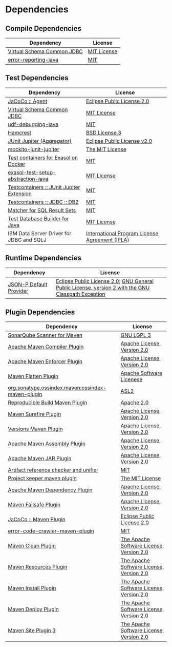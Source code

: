 <!-- @formatter:off -->
# Dependencies

## Compile Dependencies

| Dependency                      | License          |
| ------------------------------- | ---------------- |
| [Virtual Schema Common JDBC][0] | [MIT License][1] |
| [error-reporting-java][2]       | [MIT][3]         |

## Test Dependencies

| Dependency                                      | License                                              |
| ----------------------------------------------- | ---------------------------------------------------- |
| [JaCoCo :: Agent][4]                            | [Eclipse Public License 2.0][5]                      |
| [Virtual Schema Common JDBC][0]                 | [MIT License][1]                                     |
| [udf-debugging-java][8]                         | [MIT][3]                                             |
| [Hamcrest][10]                                  | [BSD License 3][11]                                  |
| [JUnit Jupiter (Aggregator)][12]                | [Eclipse Public License v2.0][13]                    |
| [mockito-junit-jupiter][14]                     | [The MIT License][15]                                |
| [Test containers for Exasol on Docker][16]      | [MIT][3]                                             |
| [exasol-test-setup-abstraction-java][18]        | [MIT License][19]                                    |
| [Testcontainers :: JUnit Jupiter Extension][20] | [MIT][21]                                            |
| [Testcontainers :: JDBC :: DB2][20]             | [MIT][21]                                            |
| [Matcher for SQL Result Sets][24]               | [MIT][3]                                             |
| [Test Database Builder for Java][26]            | [MIT License][27]                                    |
| IBM Data Server Driver for JDBC and SQLJ        | [International Program License Agreement (IPLA)][28] |

## Runtime Dependencies

| Dependency                    | License                                                                                                        |
| ----------------------------- | -------------------------------------------------------------------------------------------------------------- |
| [JSON-P Default Provider][29] | [Eclipse Public License 2.0][30]; [GNU General Public License, version 2 with the GNU Classpath Exception][31] |

## Plugin Dependencies

| Dependency                                              | License                                        |
| ------------------------------------------------------- | ---------------------------------------------- |
| [SonarQube Scanner for Maven][32]                       | [GNU LGPL 3][33]                               |
| [Apache Maven Compiler Plugin][34]                      | [Apache License, Version 2.0][35]              |
| [Apache Maven Enforcer Plugin][36]                      | [Apache License, Version 2.0][35]              |
| [Maven Flatten Plugin][38]                              | [Apache Software Licenese][39]                 |
| [org.sonatype.ossindex.maven:ossindex-maven-plugin][40] | [ASL2][39]                                     |
| [Reproducible Build Maven Plugin][42]                   | [Apache 2.0][39]                               |
| [Maven Surefire Plugin][44]                             | [Apache License, Version 2.0][35]              |
| [Versions Maven Plugin][46]                             | [Apache License, Version 2.0][35]              |
| [Apache Maven Assembly Plugin][48]                      | [Apache License, Version 2.0][35]              |
| [Apache Maven JAR Plugin][50]                           | [Apache License, Version 2.0][35]              |
| [Artifact reference checker and unifier][52]            | [MIT][3]                                       |
| [Project keeper maven plugin][54]                       | [The MIT License][55]                          |
| [Apache Maven Dependency Plugin][56]                    | [Apache License, Version 2.0][35]              |
| [Maven Failsafe Plugin][58]                             | [Apache License, Version 2.0][35]              |
| [JaCoCo :: Maven Plugin][60]                            | [Eclipse Public License 2.0][5]                |
| [error-code-crawler-maven-plugin][62]                   | [MIT][3]                                       |
| [Maven Clean Plugin][64]                                | [The Apache Software License, Version 2.0][39] |
| [Maven Resources Plugin][66]                            | [The Apache Software License, Version 2.0][39] |
| [Maven Install Plugin][68]                              | [The Apache Software License, Version 2.0][39] |
| [Maven Deploy Plugin][70]                               | [The Apache Software License, Version 2.0][39] |
| [Maven Site Plugin 3][72]                               | [The Apache Software License, Version 2.0][39] |

[4]: https://www.eclemma.org/jacoco/index.html
[2]: https://github.com/exasol/error-reporting-java
[39]: http://www.apache.org/licenses/LICENSE-2.0.txt
[44]: https://maven.apache.org/surefire/maven-surefire-plugin/
[64]: http://maven.apache.org/plugins/maven-clean-plugin/
[3]: https://opensource.org/licenses/MIT
[14]: https://github.com/mockito/mockito
[38]: https://www.mojohaus.org/flatten-maven-plugin/
[46]: http://www.mojohaus.org/versions-maven-plugin/
[54]: https://github.com/exasol/project-keeper/
[11]: http://opensource.org/licenses/BSD-3-Clause
[34]: https://maven.apache.org/plugins/maven-compiler-plugin/
[27]: https://github.com/exasol/test-db-builder-java/blob/main/LICENSE
[5]: https://www.eclipse.org/legal/epl-2.0/
[18]: https://github.com/exasol/exasol-test-setup-abstraction-java/
[33]: http://www.gnu.org/licenses/lgpl.txt
[60]: https://www.jacoco.org/jacoco/trunk/doc/maven.html
[15]: https://github.com/mockito/mockito/blob/main/LICENSE
[24]: https://github.com/exasol/hamcrest-resultset-matcher
[42]: http://zlika.github.io/reproducible-build-maven-plugin
[19]: https://github.com/exasol/exasol-test-setup-abstraction-java/blob/main/LICENSE
[32]: http://sonarsource.github.io/sonar-scanner-maven/
[8]: https://github.com/exasol/udf-debugging-java/
[12]: https://junit.org/junit5/
[0]: https://github.com/exasol/virtual-schema-common-jdbc/
[29]: https://github.com/eclipse-ee4j/jsonp
[10]: http://hamcrest.org/JavaHamcrest/
[31]: https://projects.eclipse.org/license/secondary-gpl-2.0-cp
[66]: http://maven.apache.org/plugins/maven-resources-plugin/
[52]: https://github.com/exasol/artifact-reference-checker-maven-plugin
[50]: https://maven.apache.org/plugins/maven-jar-plugin/
[26]: https://github.com/exasol/test-db-builder-java/
[28]: https://www-40.ibm.com/software/sla/sladb.nsf/lilookup/1024954E51C94B03002587A4003CB520?OpenDocument
[58]: https://maven.apache.org/surefire/maven-failsafe-plugin/
[21]: http://opensource.org/licenses/MIT
[16]: https://github.com/exasol/exasol-testcontainers
[55]: https://github.com/exasol/project-keeper/blob/main/LICENSE
[56]: https://maven.apache.org/plugins/maven-dependency-plugin/
[30]: https://projects.eclipse.org/license/epl-2.0
[35]: https://www.apache.org/licenses/LICENSE-2.0.txt
[36]: https://maven.apache.org/enforcer/maven-enforcer-plugin/
[13]: https://www.eclipse.org/legal/epl-v20.html
[1]: https://github.com/exasol/virtual-schema-common-jdbc/blob/main/LICENSE
[68]: http://maven.apache.org/plugins/maven-install-plugin/
[40]: https://sonatype.github.io/ossindex-maven/maven-plugin/
[20]: https://testcontainers.org
[70]: http://maven.apache.org/plugins/maven-deploy-plugin/
[72]: http://maven.apache.org/plugins/maven-site-plugin/
[62]: https://github.com/exasol/error-code-crawler-maven-plugin
[48]: https://maven.apache.org/plugins/maven-assembly-plugin/
